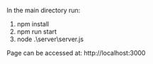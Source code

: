 In the main directory run:
1. npm install
2. npm run start
3. node .\server\server.js

Page can be accessed at: http://localhost:3000
